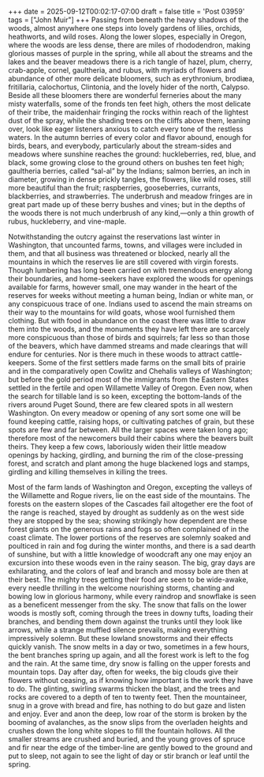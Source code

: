 +++
date = 2025-09-12T00:02:17-07:00
draft = false
title = 'Post 03959'
tags = ["John Muir"]
+++
Passing from beneath the heavy shadows of the woods, almost anywhere one steps into lovely gardens of lilies, orchids, heathworts, and wild roses. Along the lower slopes, especially in Oregon, where the woods are less dense, there are miles of rhododendron, making glorious masses of purple in the spring, while all about the streams and the lakes and the beaver meadows there is a rich tangle of hazel, plum, cherry, crab-apple, cornel, gaultheria, and rubus, with myriads of flowers and abundance of other more delicate bloomers, such as erythronium, brodiæa, fritillaria, calochortus, Clintonia, and the lovely hider of the north, Calypso. Beside all these bloomers there are wonderful ferneries about the many misty waterfalls, some of the fronds ten feet high, others the most delicate of their tribe, the maidenhair fringing the rocks within reach of the lightest dust of the spray, while the shading trees on the cliffs above them, leaning over, look like eager listeners anxious to catch every tone of the restless waters. In the autumn berries of every color and flavor abound, enough for birds, bears, and everybody, particularly about the stream-sides and meadows where sunshine reaches the ground: huckleberries, red, blue, and black, some growing close to the ground others on bushes ten feet high; gaultheria berries, called “sal-al” by the Indians; salmon berries, an inch in diameter, growing in dense prickly tangles, the flowers, like wild roses, still more beautiful than the fruit; raspberries, gooseberries, currants, blackberries, and strawberries. The underbrush and meadow fringes are in great part made up of these berry bushes and vines; but in the depths of the woods there is not much underbrush of any kind,—only a thin growth of rubus, huckleberry, and vine-maple.

Notwithstanding the outcry against the reservations last winter in Washington, that uncounted farms, towns, and villages were included in them, and that all business was threatened or blocked, nearly all the mountains in which the reserves lie are still covered with virgin forests. Though lumbering has long been carried on with tremendous energy along their boundaries, and home-seekers have explored the woods for openings available for farms, however small, one may wander in the heart of the reserves for weeks without meeting a human being, Indian or white man, or any conspicuous trace of one. Indians used to ascend the main streams on their way to the mountains for wild goats, whose wool furnished them clothing. But with food in abundance on the coast there was little to draw them into the woods, and the monuments they have left there are scarcely more conspicuous than those of birds and squirrels; far less so than those of the beavers, which have dammed streams and made clearings that will endure for centuries. Nor is there much in these woods to attract cattle-keepers. Some of the first settlers made farms on the small bits of prairie and in the comparatively open Cowlitz and Chehalis valleys of Washington; but before the gold period most of the immigrants from the Eastern States settled in the fertile and open Willamette Valley of Oregon. Even now, when the search for tillable land is so keen, excepting the bottom-lands of the rivers around Puget Sound, there are few cleared spots in all western Washington. On every meadow or opening of any sort some one will be found keeping cattle, raising hops, or cultivating patches of grain, but these spots are few and far between. All the larger spaces were taken long ago; therefore most of the newcomers build their cabins where the beavers built theirs. They keep a few cows, laboriously widen their little meadow openings by hacking, girdling, and burning the rim of the close-pressing forest, and scratch and plant among the huge blackened logs and stamps, girdling and killing themselves in killing the trees.

Most of the farm lands of Washington and Oregon, excepting the valleys of the Willamette and Rogue rivers, lie on the east side of the mountains. The forests on the eastern slopes of the Cascades fail altogether ere the foot of the range is reached, stayed by drought as suddenly as on the west side they are stopped by the sea; showing strikingly how dependent are these forest giants on the generous rains and fogs so often complained of in the coast climate. The lower portions of the reserves are solemnly soaked and poulticed in rain and fog during the winter months, and there is a sad dearth of sunshine, but with a little knowledge of woodcraft any one may enjoy an excursion into these woods even in the rainy season. The big, gray days are exhilarating, and the colors of leaf and branch and mossy bole are then at their best. The mighty trees getting their food are seen to be wide-awake, every needle thrilling in the welcome nourishing storms, chanting and bowing low in glorious harmony, while every raindrop and snowflake is seen as a beneficent messenger from the sky. The snow that falls on the lower woods is mostly soft, coming through the trees in downy tufts, loading their branches, and bending them down against the trunks until they look like arrows, while a strange muffled silence prevails, making everything impressively solemn. But these lowland snowstorms and their effects quickly vanish. The snow melts in a day or two, sometimes in a few hours, the bent branches spring up again, and all the forest work is left to the fog and the rain. At the same time, dry snow is falling on the upper forests and mountain tops. Day after day, often for weeks, the big clouds give their flowers without ceasing, as if knowing how important is the work they have to do. The glinting, swirling swarms thicken the blast, and the trees and rocks are covered to a depth of ten to twenty feet. Then the mountaineer, snug in a grove with bread and fire, has nothing to do but gaze and listen and enjoy. Ever and anon the deep, low roar of the storm is broken by the booming of avalanches, as the snow slips from the overladen heights and crushes down the long white slopes to fill the fountain hollows. All the smaller streams are crushed and buried, and the young groves of spruce and fir near the edge of the timber-line are gently bowed to the ground and put to sleep, not again to see the light of day or stir branch or leaf until the spring.
